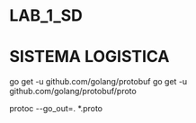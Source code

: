 # LAB_1_SD


# SISTEMA LOGISTICA

go get -u github.com/golang/protobuf
go get -u github.com/golang/protobuf/proto

protoc --go_out=. *.proto